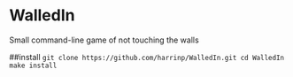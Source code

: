# WalledIn
Small command-line game of not touching the walls

##install
`
    git clone https://github.com/harrinp/WalledIn.git
    cd WalledIn
    make install
`
